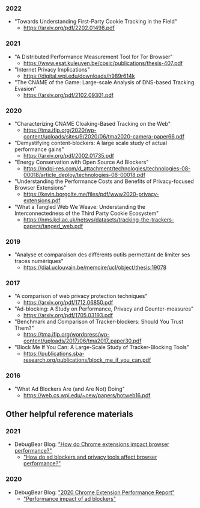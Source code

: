 ### 2022

* "Towards Understanding First-Party Cookie Tracking in the Field"
  * https://arxiv.org/pdf/2202.01498.pdf

### 2021

* "A Distributed Performance Measurement Tool for Tor Browser"
  * https://www.esat.kuleuven.be/cosic/publications/thesis-407.pdf
* "Internet Privacy Implications"
  * https://digital.wpi.edu/downloads/h989r614k
* "The CNAME of the Game: Large-scale Analysis of DNS-based Tracking Evasion"
  * https://arxiv.org/pdf/2102.09301.pdf

### 2020

* "Characterizing CNAME Cloaking-Based Tracking on the Web"
  * https://tma.ifip.org/2020/wp-content/uploads/sites/9/2020/06/tma2020-camera-paper66.pdf
* "Demystifying content-blockers: A large scale study of actual performance gains"
  * https://arxiv.org/pdf/2002.01735.pdf
* "Energy Conservation with Open Source Ad Blockers"
  * https://mdpi-res.com/d_attachment/technologies/technologies-08-00018/article_deploy/technologies-08-00018.pdf
* "Understanding the Performance Costs and Benefits of Privacy-focused Browser Extensions"
  * https://kevin.borgolte.me/files/pdf/www2020-privacy-extensions.pdf
* "What a Tangled Web We Weave: Understanding the Interconnectedness of the Third Party Cookie Ecosystem"
  * https://nms.kcl.ac.uk/netsys/datasets/tracking-the-trackers-papers/tanged_web.pdf

### 2019

* "Analyse et comparaison des différents outils permettant de limiter ses traces numériques"
  * https://dial.uclouvain.be/memoire/ucl/object/thesis:19078

### 2017

* "A comparison of web privacy protection techniques"
  * https://arxiv.org/pdf/1712.06850.pdf
* "Ad-blocking: A Study on Performance, Privacy and Counter-measures"
  * https://arxiv.org/pdf/1705.03193.pdf
* "Benchmark and Comparison of Tracker-blockers: Should You Trust Them?"
  * https://tma.ifip.org/wordpress/wp-content/uploads/2017/06/tma2017_paper30.pdf
* "Block Me If You Can: A Large-Scale Study of Tracker-Blocking Tools"
  * https://publications.sba-research.org/publications/block_me_if_you_can.pdf

### 2016

* "What Ad Blockers Are (and Are Not) Doing"
  * https://web.cs.wpi.edu/~cew/papers/hotweb16.pdf

## Other helpful reference materials

### 2021

- DebugBear Blog: ["How do Chrome extensions impact browser performance?"](https://www.debugbear.com/blog/chrome-extension-performance-2021)
    - ["How do ad blockers and privacy tools affect browser performance?"](https://www.debugbear.com/blog/chrome-extension-performance-2021#how-do-ad-blockers-and-privacy-tools-affect-browser-performance)

### 2020

- DebugBear Blog: ["2020 Chrome Extension Performance Report"](https://www.debugbear.com/blog/2020-chrome-extension-performance-report)
    - ["Performance impact of ad blockers"](https://www.debugbear.com/blog/2020-chrome-extension-performance-report#performance-impact-of-ad-blockers)
